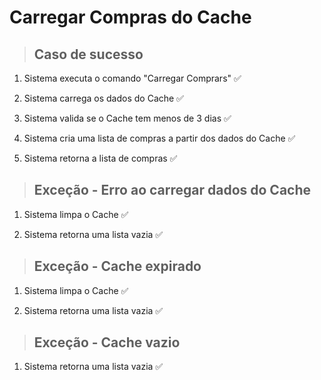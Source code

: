 # Carregar Compras do Cache

> ## Caso de sucesso

1.  Sistema executa o comando "Carregar Comprars" ✅

2.  Sistema carrega os dados do Cache ✅

3.  Sistema valida se o Cache tem menos de 3 dias ✅

4.  Sistema cria uma lista de compras a partir dos dados do Cache ✅

5.  Sistema retorna a lista de compras ✅

> ## Exceção - Erro ao carregar dados do Cache

1. Sistema limpa o Cache ✅

2. Sistema retorna uma lista vazia ✅

> ## Exceção - Cache expirado

1. Sistema limpa o Cache ✅

2. Sistema retorna uma lista vazia ✅
 
> ## Exceção - Cache vazio

1.  Sistema retorna uma lista vazia ✅
